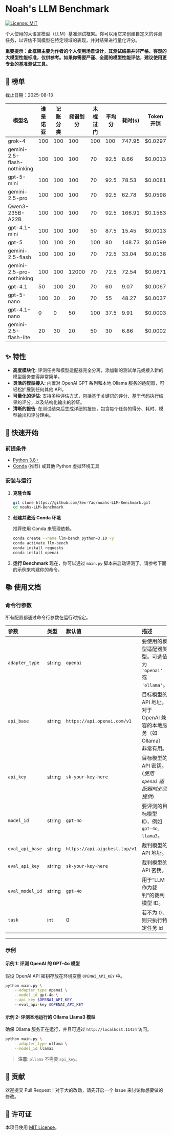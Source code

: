 # Noah's LLM Benchmark

[![License: MIT](https://img.shields.io/badge/License-MIT-yellow.svg)](https://opensource.org/licenses/MIT)

个人使用的大语言模型（LLM）基准测试框架。你可以用它来创建自定义的评测任务，以评估不同模型在特定领域的表现，并对结果进行量化评分。

**重要提示：此框架主要为作者的个人使用场景设计，其测试结果并非严格、客观的大模型性能标准，仅供参考。如果你需要严谨、全面的模型性能评估，建议使用更专业的基准测试工具。**

## 🥇 榜单

截止日期：2025-08-13

|模型名|谁是诺亚|记账分类|频谱划分|木棍过门|平均分|耗时(s)|Token 开销|
|-|-|-|-|-|-|-|-|
|grok-4|100|100|100|100|100|747.95|$0.0297
|gemini-2.5-flash-nothinking|100|100|100|70|92.5|8.66|$0.0013
|gpt-5-mini|100|100|100|70|92.5|78.53|$0.0081
|gemini-2.5-pro|100|100|100|70|92.5|62.78|$0.0598
|Qwen3-235B-A22B|100|100|100|70|92.5|166.91|$0.1563
|gpt-4.1-mini|100|100|100|50|87.5|15.45|$0.0013
|gpt-5|100|100|20|100|80|148.73|$0.0599
|gemini-2.5-flash|100|100|20|70|72.5|33.04|$0.0138
|gemini-2.5-pro-nothinking|100|100|12000|70|72.5|72.54|$0.0671
|gpt-4.1|50|100|20|70|60|9.07|$0.0067
|gpt-5-nano|100|30|20|70|55|48.27|$0.0037
|gpt-4.1-nano|0|0|50|100|37.5|9.91|$0.0003
|gemini-2.5-flash-lite|20|30|20|50|30|6.86|$0.0002

## ✨ 特性

-   **高度模块化**: 评测任务和模型适配器完全分离，添加新的测试单元或接入新的模型服务变得异常简单。
-   **灵活的模型接入**: 内置对 OpenAI GPT 系列和本地 Ollama 服务的适配器，可轻松扩展到任何其他 API。
-   **可量化的评估**: 支持多种评估方式，包括基于关键词的评分、基于代码执行结果的评分，以及结构化输出的验证。
-   **清晰的报告**: 在测试结束后生成详细的报告，包含每个任务的得分、耗时、模型输出和评分理由。

## 🚀 快速开始

### 前提条件

-   [Python 3.8+](https://www.python.org/downloads/)
-   [Conda](https://docs.conda.io/en/latest/miniconda.html) (推荐) 或其他 Python 虚拟环境工具

### 安装与运行

1.  **克隆仓库**
    ```bash
    git clone https://github.com/Sen-Yao/noahs-LLM-Benchmark.git
    cd noahs-LLM-Benchmark
    ```

2.  **创建并激活 Conda 环境**
    
    推荐使用 Conda 来管理依赖。
    ```bash
    conda create --name llm-bench python=3.10 -y
    conda activate llm-bench
    conda install requests
    conda install openai
    ```

3.  **运行 Benchmark**
    现在，你可以通过 `main.py` 脚本来启动评测了。请参考下面的示例来构建你的命令。

## 📚 使用文档

### 命令行参数

所有配置都通过命令行参数在运行时指定。

| 参数              | 类型   |默认值                              | 描述                                                                    |
| :---------------- | :----- | :---------------------------------- | :---------------------------------------------------------------------- |
| `adapter_type`  | string |  `openai`                            | 要使用的模型适配器类型。可选值为 `'openai'` 或 `'ollama'`。             |
| `api_base`      | string | `https://api.openai.com/v1`         | 目标模型的 API 地址。对于 OpenAI 兼容的本地服务（如 Ollama）非常有用。    |
| `api_key`       | string |  `sk-your-key-here`                              | 目标模型的 API 密钥。(*使用 `openai` 适配器时必须提供*)                 |
| `model_id`      | string |  `gpt-4o`                                  | 要评测的目标模型 ID，例如 `gpt-4o`, `llama3`。                          |
| `eval_api_base` | string |  `https://api.aigcbest.top/v1`      | 裁判模型的 API 地址。                                                   |
| `eval_api_key`  | string |  `sk-your-key-here`                  | 裁判模型的 API 密钥。   |
| `eval_model_id` | string |  `gpt-4o`             | 用于“LLM作为裁判”的裁判模型 ID。                                        |
| `task` | int | 0 | 若不为 0，则只执行特定任务 id|

---

### 示例

#### 示例 1: 评测 OpenAI 的 GPT-4o 模型

假设 OpenAI API 密钥存放在环境变量 `OPENAI_API_KEY` 中。

```bash
python main.py \
    --adapter_type openai \
    --model_id gpt-4o \
    --api_key $OPENAI_API_KEY
    --eval_api-key $OPENAI_API_KEY
```

#### 示例 2: 评测本地运行的 Ollama Llama3 模型

确保 Ollama 服务正在运行，并且可通过 `http://localhost:11434` 访问。

```bash
python main.py \
    --adapter_type ollama \
    --model_id llama3
```
> **注意**: `ollama` 不需要 `api_key`。


## 🤝 贡献

欢迎提交 Pull Request！对于大的改动，请先开启一个 Issue 来讨论你想要做的修改。

## 📜 许可证

本项目使用 [MIT License](LICENSE)。